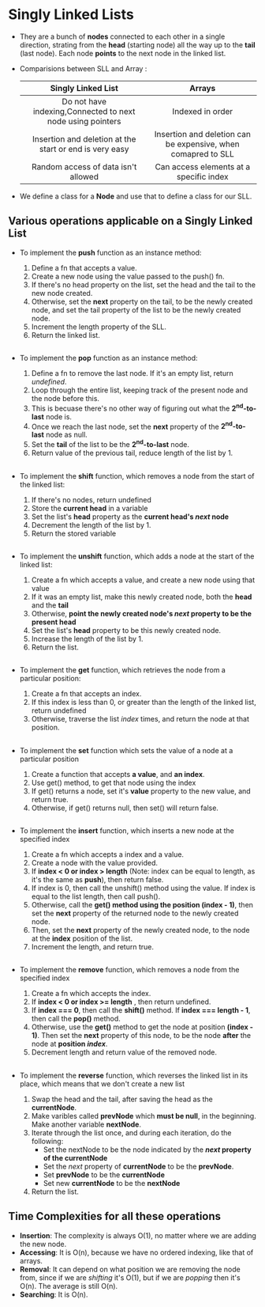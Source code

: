 # Singly Linked Lists

-   They are a bunch of **nodes** connected to each other in a single direction, strating from the **head** (starting node) all the way up to the **tail** (last node). Each node **points** to the next node in the linked list.
-   Comparisions between SLL and Array :

    |                     Singly Linked List                     |                            Arrays                             |
    | :--------------------------------------------------------: | :-----------------------------------------------------------: |
    | Do not have indexing,Connected to next node using pointers |                       Indexed in order                        |
    |  Insertion and deletion at the start or end is very easy   | Insertion and deletion can be expensive, when comapred to SLL |
    |            Random access of data isn't allowed             |            Can access elements at a specific index            |

-   We define a class for a **Node** and use that to define a class for our SLL.

## Various operations applicable on a Singly Linked List

-   To implement the **push** function as an instance method:

    1. Define a fn that accepts a value.
    2. Create a new node using the value passed to the push() fn.
    3. If there's no head property on the list, set the head and the tail to the new node created.
    4. Otherwise, set the **next** property on the tail, to be the newly created node, and set the tail property of the list to be the newly created node.
    5. Increment the length property of the SLL.
    6. Return the linked list.

    ##

-   To implement the **pop** function as an instance method:

    1. Define a fn to remove the last node. If it's an empty list, return _undefined_.
    2. Loop through the entire list, keeping track of the present node and the node before this.
    3. This is becuase there's no other way of figuring out what the **2<sup>nd</sup>-to-last** node is.
    4. Once we reach the last node, set the **next** property of the **2<sup>nd</sup>-to-last** node as null.
    5. Set the **tail** of the list to be the **2<sup>nd</sup>-to-last** node.
    6. Return value of the previous tail, reduce length of the list by 1.

    ##

-   To implement the **shift** function, which removes a node from the start of the linked list:

    1. If there's no nodes, return undefined
    2. Store the **current head** in a variable
    3. Set the list's **head** property as the **current head's _next_ node**
    4. Decrement the length of the list by 1.
    5. Return the stored variable

    ##

-   To implement the **unshift** function, which adds a node at the start of the linked list:

    1. Create a fn which accepts a value, and create a new node using that value
    2. If it was an empty list, make this newly created node, both the **head** and the **tail**
    3. Otherwise, **point the newly created node's _next_ property to be the present head**
    4. Set the list's **head** property to be this newly created node.
    5. Increase the length of the list by 1.
    6. Return the list.

    ##

-   To implement the **get** function, which retrieves the node from a particular position:

    1. Create a fn that accepts an index.
    2. If this index is less than 0, or greater than the length of the linked list, return undefined
    3. Otherwise, traverse the list _index_ times, and return the node at that position.

    ##

-   To implement the **set** function which sets the value of a node at a particular position

    1. Create a function that accepts **a value**, and **an index**.
    2. Use get() method, to get that node using the index
    3. If get() returns a node, set it's **value** property to the new value, and return true.
    4. Otherwise, if get() returns null, then set() will return false.

    ##

-   To implement the **insert** function, which inserts a new node at the specified index

    1. Create a fn which accepts a index and a value.
    2. Create a node with the value provided.
    3. If **index < 0 or index > length** (Note: index can be equal to length, as it's the same as **push**), then return false.
    4. If index is 0, then call the unshift() method using the value. If index is equal to the list length, then call push().
    5. Otherwise, call the **get() method using the position (index - 1)**, then set the **next** property of the returned node to the newly created node.
    6. Then, set the **next** property of the newly created node, to the node at the **index** position of the list.
    7. Increment the length, and return true.

    ##

-   To implement the **remove** function, which removes a node from the specified index

    1. Create a fn which accepts the index.
    2. If **index < 0 or index >= length** , then return undefined.
    3. If **index === 0**, then call the **shift()** method. If **index === length - 1**, then call the **pop()** method.
    4. Otherwise, use the **get()** method to get the node at position **(index - 1)**. Then set the **next** property of this node, to be the node **after** the node at **position _index_**.
    5. Decrement length and return value of the removed node.

    ##

-   To implement the **reverse** function, which reverses the linked list in its place, which means that we don't create a new list

    1. Swap the head and the tail, after saving the head as the **currentNode**.
    2. Make varibles called **prevNode** which **must be null**, in the beginning. Make another variable **nextNode**.
    3. Iterate through the list once, and during each iteration, do the following:
        - Set the nextNode to be the node indicated by the **_next_ property of the currentNode**
        - Set the _next_ property of **currentNode** to be the **prevNode**.
        - Set **prevNode** to be the **currentNode**
        - Set new **currentNode** to be the **nextNode**
    4. Return the list.

    ##

## Time Complexities for all these operations

-   **Insertion**: The complexity is always O(1), no matter where we are adding the new node.
-   **Accessing**: It is O(n), because we have no ordered indexing, like that of arrays.
-   **Removal**: It can depend on what position we are removing the node from, since if we are _shifting_ it's O(1), but if we are _popping_ then it's O(n). The average is still O(n).
-   **Searching**: It is O(n).
